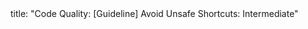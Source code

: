 <frontmatter>
title: "Code Quality: [Guideline] Avoid Unsafe Shortcuts: Intermediate"
</frontmatter>

<include src="container-inPage-asFlat.md" boilerplate />